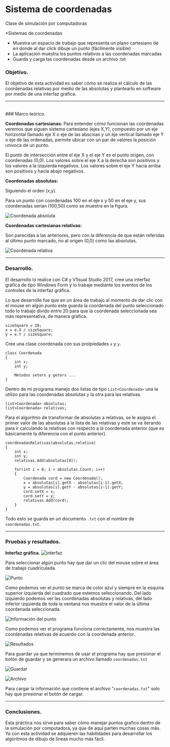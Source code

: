# Sistema de coordenadas
Clase de simulación por computadoras

*Sistemas de coordenadas

* Muestra un espacio de trabajo que representa un plano cartesiano de en donde al dar click dibuje un punto (fácilmente visible)
* La aplicacion muestra los puntos relativos a las coordenadas marcadas
* Guarda y carga las coordenadas desde un archivo .txt

### Objetivo.

El objetivo de esta actividad es saber cómo se realiza el cálculo de las coordenadas relativas por medio de las absolutas y plantearlo en software por medio de una interfaz gráfica.

---
<br>
### Marco teórico.

**Coordenadas cartesianas:**
Para entender cómo funcionan las coordenadas veremos que siguen sistema cartesiano (ejes X,Y), compuesto por un eje horizontal llamado eje X o eje de las abscisas y un eje vertical llamado eje Y o eje de las ordenadas, permite ubicar con un par de valores la posición univoca de un punto.

El punto de intersección entre el eje X y el eje Y es el punto origen, con coordenadas (0,0). Los valores sobre el eje X a la derecha son positivos y los valores a la izquierda negativos. Los valores sobre el eje Y hacia arriba son positivos y hacia abajo negativos.

**Coordenadas absolutas:**

Siguiendo el orden (x,y).

Para un punto con coordenadas 100 en el eje x y 50 en el eje y, sus coordenadas serían (100,50) como se muestra en la figura.

![Coordenada absoluta](img/coordenadas-absolutas.png
"Coordenada absoluta")

**Coordenadas cartesianas relativas:**

Son parecidas a las anteriores, pero con la diferencia de que están referidas al último punto marcado, no al origen (0,0) como las absolutas.

![Coordenada relativa](img/coordenada-relativa.png
"Coordenada relativa")

---

### Desarrollo.
El desarrollo lo realice con C# y V1isual Studio 2017, cree una interfaz gráfica de tipo Windows Form y lo trabaje mediante los eventos de los controles de la interfaz gráfica.

Lo que desarrolle fue que en un área de trabajo al momento de dar clic con el mouse en algún punto este guarda la coordenada del punto seleccionado todo lo trabajo divido entre 20 para que la coordenada seleccionada sea más representativa, de manera gráfica.

    sizeSquare = 20;
	x = e.X / sizeSquare;
    y = e.Y / sizeSquare;


Cree una clase coordenada con sus proipiedades `x` y `y`.

	class Coordenada
    {
    	int x;
        int y;

        Metodos seters y geters ...
    }
Dentro de mi programa manejo dos listas de tipo `List<Coordenada>` una la utilizo para las coordenadas absolutas y la otra para las relativas.

	list>Coordenada> absolutas;
    list>Coordenada> relativas;

Para el algoritmo de transformar de absolutas a relativas, se le asigna el primer valor de las absolutas a la lista de las relativas y este se va iterando para ir calculando la relativas con respecto a la coordenada anterior (que es básicamente la diferencia con el punto anterior).

	coordenadasRelativas(absolutas,relativa)
    {
    	int x;
        int y;
        relativas.Add(absolutas[0]);
        
        for(int i = 0; i < absolutas.Count; i++)
        {
        	Coordenada cord = new Coordenada();
            x = absolutas[i].getX - absolutas[i-1].getX;
            y = absolutas[i].getY - absolutas[i-1].getY;
            cord.setX = x;
            cord.setY = y;
            relativas.Add(cord);
        }
    }

Todo esto se guarda en un documento `.txt` con el nombre de `coordenadas.txt`.

---

### Pruebas y resultados.

**Interfaz gráfica.**
![interfaz](img/interfaz.jpg
"Interfaz gráfica del programa")

Para seleccionar algún punto hay que dar un clic del mouse sobre el área de trabajo cuadriculada.

![Punto](img/punto.jpg
"Primer punto")

Como podemos ver el punto se marca de color azul y siempre en la esquina superior izquierda del cuadrado que estemos seleccionando. Del lado izquierdo podemos ver las coordenadas absolutas y relativas, del lado inferior izquierda de toda la ventana nos muestra el valor de la última coordenada seleccionada.

![Información del punto](img/informacion-punto.png
"Información de las coordenadas")

Como podemos ver el programa funciona correctamente, nos muestra las coordenadas relativas de acuerdo con la coordenada anterior.

![Resultados](img/resultados.jpg
"Resultado del programa")

Para guardar ya que terminemos de usar el programa hay que presionar el botón de guardar y se generara un archivo llamado `coordenadas.txt`

![Guardar](img/guardar.png
"Guardar")

![Archivo](img/archivo.jpg
"Archivo generado")

Para cargar la información que contiene el archivo "`coordenadas.txt`" solo hay que presionar el botón de cargar.

---

### Conclusiones.

Esta práctica nos sirve para saber cómo manejar puntos grafico dentro de la simulación por computadora, ya que de aquí parten muchas cosas más. Ya con esta actividad se adquieren las habilidades para desarrollar los algoritmos de dibujo de líneas mucho más fácil.
